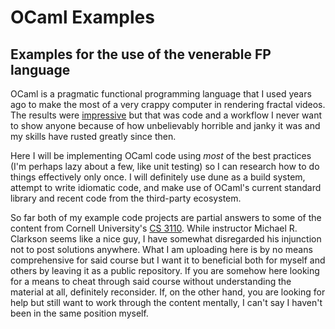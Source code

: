 # OCaml Examples
## Examples for the use of the venerable FP language

OCaml is a pragmatic functional programming language that I used years ago to
make the most of a very crappy computer in rendering fractal videos. The
results were [impressive](https://www.youtube.com/watch?v=DurliwSO00g) but
that was code and a workflow I never want to show anyone because of how
unbelievably horrible and janky it was and my skills have rusted greatly since
then.

Here I will be implementing OCaml code using *most* of the best practices (I'm
perhaps lazy about a few, like unit testing) so I can research how to do
things effectively only once. I will definitely use dune as a build system,
attempt to write idiomatic code, and make use of OCaml's current standard
library and recent code from the third-party ecosystem.

So far both of my example code projects are partial answers to some of the
content from Cornell University's [CS
3110](https://cs3110.github.io/textbook). While instructor Michael R. Clarkson
seems like a nice guy, I have somewhat disregarded his injunction not to post
solutions anywhere. What I am uploading here is by no means comprehensive for
said course but I want it to beneficial both for myself and others by leaving
it as a public repository. If you are somehow here looking for a means to
cheat through said course without understanding the material at all,
definitely reconsider. If, on the other hand, you are looking for help but
still want to work through the content mentally, I can't say I haven't been in
the same position myself.
